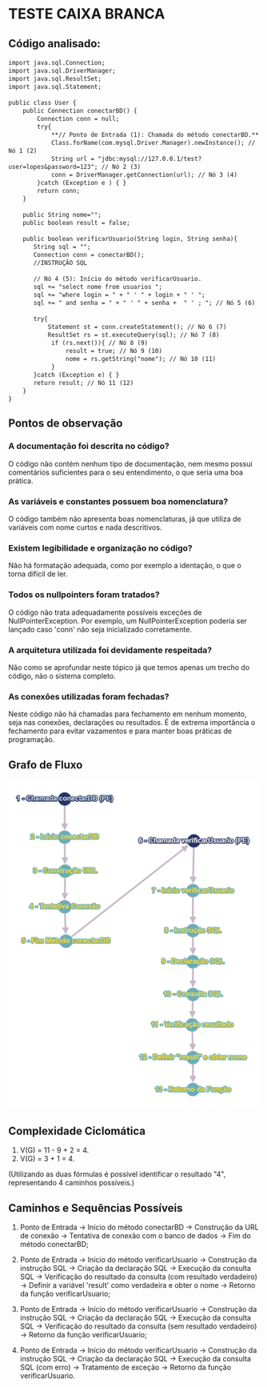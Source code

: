 # TESTE CAIXA BRANCA

## Código analisado:
```
import java.sql.Connection;
import java.sql.DriverManager;
import java.sql.ResultSet;
import java.sql.Statement;

public class User {
    public Connection conectarBD() {
        Connection conn = null;
        try{
            **// Ponto de Entrada (1): Chamada do método conectarBD.**
            Class.forName(com.mysql.Driver.Manager).newInstance(); // Nó 1 (2)
            String url = "jdbc:mysql://127.0.0.1/test?user=lopes&password=123"; // Nó 2 (3)
            conn = DriverManager.getConnection(url); // Nó 3 (4)
        }catch (Exception e ) { }
        return conn;
    }
    
    public String nome="";
    public boolean result = false;
    
    public boolean verificarUsuario(String login, String senha){
       String sql = "";
       Connection conn = conectarBD();
       //INSTRUÇÃO SQL
       
       // Nó 4 (5): Início do método verificarUsuario.
       sql += "select nome from usuarios ";
       sql += "where login = " + " ' " + login + " ' ";
       sql += " and senha = " + " ' " + senha +  " ' ; "; // Nó 5 (6)
       
       try{
           Statement st = conn.createStatement(); // Nó 6 (7)
           ResultSet rs = st.executeQuery(sql); // Nó 7 (8)
            if (rs.next()){ // Nó 8 (9)
                result = true; // Nó 9 (10)
                nome = rs.getString("nome"); // Nó 10 (11)
            }
       }catch (Exception e) { }
       return result; // Nó 11 (12)
    }
}

```

## Pontos de observação

### A documentação foi descrita no código?
O código não contém nenhum tipo de documentação, nem mesmo possui comentários suficientes para o seu entendimento, o que seria uma boa prática.

### As variáveis e constantes possuem boa nomenclatura?
O código também não apresenta boas nomenclaturas, já que utiliza de variáveis com nome curtos e nada descritivos.

### Existem legibilidade e organização no código?
Não há formatação adequada, como por exemplo a identação, o que o torna difícil de ler.

### Todos os nullpointers foram tratados?
O código não trata adequadamente possíveis exceções de NullPointerException. Por exemplo, um NullPointerException poderia ser lançado caso 'conn' não seja inicializado corretamente.

### A arquitetura utilizada foi devidamente respeitada?
Não como se aprofundar neste tópico já que temos apenas um trecho do código, não o sistema completo.

### As conexões utilizadas foram fechadas?
Neste código não há chamadas para fechamento em nenhum momento, seja nas conexões, declarações ou resultados. É de extrema importância o fechamento para evitar vazamentos e para manter boas práticas de programação. 

## Grafo de Fluxo

<img src='GrafoDeFluxo.png'>

## Complexidade Ciclomática
1. V(G) = 11 - 9 + 2 = 4.
2. V(G) = 3 + 1 = 4.

(Utilizando as duas fórmulas é possível identificar o resultado "4", representando 4 caminhos possíveis.)

## Caminhos e Sequências Possíveis
1. Ponto de Entrada -> Início do método conectarBD -> Construção da URL de conexão -> Tentativa de conexão com o banco de dados -> Fim do método conectarBD;
   
2. Ponto de Entrada -> Início do método verificarUsuario -> Construção da instrução SQL -> Criação da declaração SQL -> Execução da consulta SQL -> Verificação do resultado da consulta (com resultado verdadeiro) -> Definir a variável 'result' como verdadeira e obter o nome -> Retorno da função verificarUsuario;

3. Ponto de Entrada -> Início do método verificarUsuario -> Construção da instrução SQL -> Criação da declaração SQL -> Execução da consulta SQL -> Verificação do resultado da consulta (sem resultado verdadeiro) -> Retorno da função verificarUsuario;

4. Ponto de Entrada -> Início do método verificarUsuario -> Construção da instrução SQL -> Criação da declaração SQL -> Execução da consulta SQL (com erro) -> Tratamento de exceção -> Retorno da função verificarUsuario.

